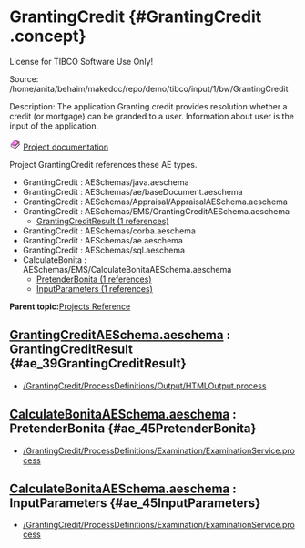 # GrantingCredit {#GrantingCredit .concept}

License for TIBCO Software Use Only!

Source: /home/anita/behaim/makedoc/repo/demo/tibco/input/1/bw/GrantingCredit

Description: The application Granting credit provides resolution whether a credit \(or mortgage\) can be granded to a user. Information about user is the input of the application.

![](../../images/documentation.png) [Project documentation](../../../projects/GrantingCredit/GrantingCredit.md)

Project GrantingCredit references these AE types.

-   GrantingCredit : AESchemas/java.aeschema
-   GrantingCredit : AESchemas/ae/baseDocument.aeschema
-   GrantingCredit : AESchemas/Appraisal/AppraisalAESchema.aeschema
-   GrantingCredit : AESchemas/EMS/GrantingCreditAESchema.aeschema
    -   [GrantingCreditResult \(1 references\)](#ae_39GrantingCreditResult)
-   GrantingCredit : AESchemas/corba.aeschema
-   GrantingCredit : AESchemas/ae.aeschema
-   GrantingCredit : AESchemas/sql.aeschema
-   CalculateBonita : AESchemas/EMS/CalculateBonitaAESchema.aeschema
    -   [PretenderBonita \(1 references\)](#ae_45PretenderBonita)
    -   [InputParameters \(1 references\)](#ae_45InputParameters)

**Parent topic:**[Projects Reference](../../../crossref/ae/projsRef/AE_projsRef.md)

## **[GrantingCreditAESchema.aeschema](../aeRef/res_Id39.md) : GrantingCreditResult** {#ae_39GrantingCreditResult}

-   [/GrantingCredit/ProcessDefinitions/Output/HTMLOutput.process](../../../projects/GrantingCredit/ProcessDefinitions/Output/HTMLOutput.process.md)

## **[CalculateBonitaAESchema.aeschema](../aeRef/res_Id45.md) : PretenderBonita** {#ae_45PretenderBonita}

-   [/GrantingCredit/ProcessDefinitions/Examination/ExaminationService.process](../../../projects/GrantingCredit/ProcessDefinitions/Examination/ExaminationService.process.md)

## **[CalculateBonitaAESchema.aeschema](../aeRef/res_Id45.md) : InputParameters** {#ae_45InputParameters}

-   [/GrantingCredit/ProcessDefinitions/Examination/ExaminationService.process](../../../projects/GrantingCredit/ProcessDefinitions/Examination/ExaminationService.process.md)

